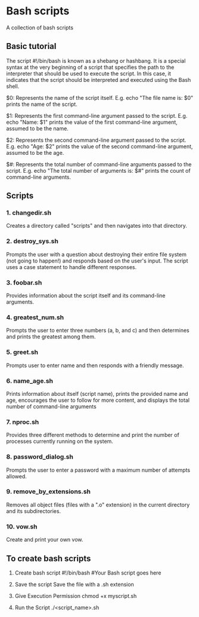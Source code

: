 # Bash scripts
A collection of bash scripts 

## Basic tutorial

The script #!/bin/bash is known as a shebang or hashbang. It is a special syntax at the very beginning of a script that specifies the path to the interpreter that should be used to execute the script. In this case, it indicates that the script should be interpreted and executed using the Bash shell.


$0: Represents the name of the script itself.
E.g. echo "The file name is: $0" prints the name of the script.

$1: Represents the first command-line argument passed to the script.
E.g. echo "Name: $1" prints the value of the first command-line argument, assumed to be the name.

$2: Represents the second command-line argument passed to the script.
E.g. echo "Age: $2" prints the value of the second command-line argument, assumed to be the age.

$#: Represents the total number of command-line arguments passed to the script.
E.g. echo "The total number of arguments is: $#" prints the count of command-line arguments.

## Scripts

### 1. changedir.sh 
Creates a directory called "scripts" and then navigates into that directory. 

### 2. destroy_sys.sh 
Prompts the user with a question about destroying their entire file system (not going to happen!) and responds based on the user's input. The script uses a case statement to handle different responses. 

### 3. foobar.sh 
Provides information about the script itself and its command-line arguments. 

### 4. greatest_num.sh 
Prompts the user to enter three numbers (a, b, and c) and then determines and prints the greatest among them. 

### 5. greet.sh 
Prompts user to enter name and then responds with a friendly message. 

### 6. name_age.sh 
Prints information about itself (script name), prints the provided name and age, encourages the user to follow for more content, and displays the total number of command-line arguments 

### 7. nproc.sh 
Provides three different methods to determine and print the number of processes currently running on the system. 

### 8. password_dialog.sh 
Prompts the user to enter a password with a maximum number of attempts allowed. 

### 9. remove_by_extensions.sh 
Removes all object files (files with a ".o" extension) in the current directory and its subdirectories. 

### 10. vow.sh 
Create and print your own vow.

## To create bash scripts
1. Create bash script
#!/bin/bash
#Your Bash script goes here

2. Save the script
Save the file with a .sh extension

3. Give Execution Permission
chmod +x myscript.sh

4. Run the Script
./<script_name>.sh
